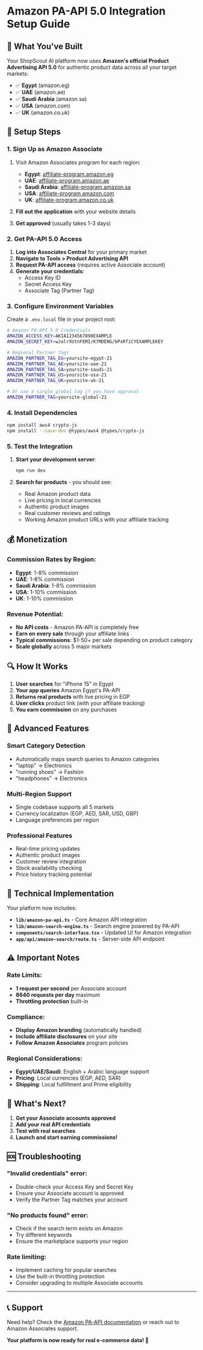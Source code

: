 # Amazon PA-API 5.0 Integration Setup Guide

## 🎯 **What You've Built**

Your ShopScout AI platform now uses **Amazon's official Product Advertising API 5.0** for authentic product data across all your target markets:

- ✅ **Egypt** (amazon.eg)
- ✅ **UAE** (amazon.ae) 
- ✅ **Saudi Arabia** (amazon.sa)
- ✅ **USA** (amazon.com)
- ✅ **UK** (amazon.co.uk)

## 🔧 **Setup Steps**

### 1. **Sign Up as Amazon Associate**

1. Visit Amazon Associates program for each region:
   - **Egypt**: [affiliate-program.amazon.eg](https://affiliate-program.amazon.eg)
   - **UAE**: [affiliate-program.amazon.ae](https://affiliate-program.amazon.ae)
   - **Saudi Arabia**: [affiliate-program.amazon.sa](https://affiliate-program.amazon.sa)
   - **USA**: [affiliate-program.amazon.com](https://affiliate-program.amazon.com)
   - **UK**: [affiliate-program.amazon.co.uk](https://affiliate-program.amazon.co.uk)

2. **Fill out the application** with your website details
3. **Get approved** (usually takes 1-3 days)

### 2. **Get PA-API 5.0 Access**

1. **Log into Associates Central** for your primary market
2. **Navigate to Tools > Product Advertising API**
3. **Request PA-API access** (requires active Associate account)
4. **Generate your credentials**:
   - Access Key ID
   - Secret Access Key
   - Associate Tag (Partner Tag)

### 3. **Configure Environment Variables**

Create a `.env.local` file in your project root:

```bash
# Amazon PA-API 5.0 Credentials
AMAZON_ACCESS_KEY=AKIA1234567890EXAMPLE
AMAZON_SECRET_KEY=wJalrXUtnFEMI/K7MDENG/bPxRfiCYEXAMPLEKEY

# Regional Partner Tags
AMAZON_PARTNER_TAG_EG=yoursite-egypt-21
AMAZON_PARTNER_TAG_AE=yoursite-uae-21  
AMAZON_PARTNER_TAG_SA=yoursite-saudi-21
AMAZON_PARTNER_TAG_US=yoursite-usa-21
AMAZON_PARTNER_TAG_UK=yoursite-uk-21

# Or use a single global tag if you have approval
AMAZON_PARTNER_TAG=yoursite-global-21
```

### 4. **Install Dependencies**

```bash
npm install aws4 crypto-js
npm install --save-dev @types/aws4 @types/crypto-js
```

### 5. **Test the Integration**

1. **Start your development server**:
   ```bash
   npm run dev
   ```

2. **Search for products** - you should see:
   - Real Amazon product data
   - Live pricing in local currencies
   - Authentic product images
   - Real customer reviews and ratings
   - Working Amazon product URLs with your affiliate tracking

## 💰 **Monetization**

### **Commission Rates by Region:**
- **Egypt**: 1-8% commission
- **UAE**: 1-8% commission  
- **Saudi Arabia**: 1-8% commission
- **USA**: 1-10% commission
- **UK**: 1-10% commission

### **Revenue Potential:**
- **No API costs** - Amazon PA-API is completely free
- **Earn on every sale** through your affiliate links
- **Typical commissions**: $1-50+ per sale depending on product category
- **Scale globally** across 5 major markets

## 🔍 **How It Works**

1. **User searches** for "iPhone 15" in Egypt
2. **Your app queries** Amazon Egypt's PA-API
3. **Returns real products** with live pricing in EGP
4. **User clicks** product link (with your affiliate tracking)
5. **You earn commission** on any purchases

## 🚀 **Advanced Features**

### **Smart Category Detection**
- Automatically maps search queries to Amazon categories
- "laptop" → Electronics
- "running shoes" → Fashion  
- "headphones" → Electronics

### **Multi-Region Support**
- Single codebase supports all 5 markets
- Currency localization (EGP, AED, SAR, USD, GBP)
- Language preferences per region

### **Professional Features**
- Real-time pricing updates
- Authentic product images
- Customer review integration
- Stock availability checking
- Price history tracking potential

## 🔧 **Technical Implementation**

Your platform now includes:

- **`lib/amazon-pa-api.ts`** - Core Amazon API integration
- **`lib/amazon-search-engine.ts`** - Search engine powered by PA-API
- **`components/search-interface.tsx`** - Updated UI for Amazon integration
- **`app/api/amazon-search/route.ts`** - Server-side API endpoint

## ⚠️ **Important Notes**

### **Rate Limits:**
- **1 request per second** per Associate account
- **8640 requests per day** maximum
- **Throttling protection** built-in

### **Compliance:**
- **Display Amazon branding** (automatically handled)
- **Include affiliate disclosures** on your site
- **Follow Amazon Associates** program policies

### **Regional Considerations:**
- **Egypt/UAE/Saudi**: English + Arabic language support
- **Pricing**: Local currencies (EGP, AED, SAR)
- **Shipping**: Local fulfillment and Prime eligibility

## 🎉 **What's Next?**

1. **Get your Associate accounts approved**
2. **Add your real API credentials**
3. **Test with real searches**
4. **Launch and start earning commissions!**

## 🆘 **Troubleshooting**

### **"Invalid credentials" error:**
- Double-check your Access Key and Secret Key
- Ensure your Associate account is approved
- Verify the Partner Tag matches your account

### **"No products found" error:**
- Check if the search term exists on Amazon
- Try different keywords
- Ensure the marketplace supports your region

### **Rate limiting:**
- Implement caching for popular searches
- Use the built-in throttling protection
- Consider upgrading to multiple Associate accounts

---

## 📞 **Support**

Need help? Check the [Amazon PA-API documentation](https://webservices.amazon.com/paapi5/documentation/) or reach out to Amazon Associates support.

**Your platform is now ready for real e-commerce data! 🚀** 